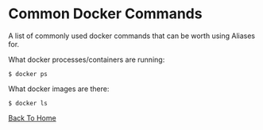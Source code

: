 # Common Docker Commands

A list of commonly used docker commands that can be worth using Aliases for. 

What docker processes/containers are running:
```
$ docker ps
```

What docker images are there:
```
$ docker ls
```

[Back To Home](../)